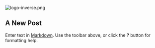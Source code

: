 ![logo-inverse.png]({{site.baseurl}}/assets/logo-inverse.png)
## A New Post

Enter text in [Markdown](http://daringfireball.net/projects/markdown/). Use the toolbar above, or click the **?** button for formatting help.
